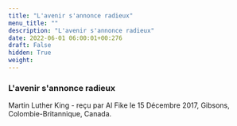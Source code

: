```yaml
---
title: "L'avenir s'annonce radieux"
menu_title: ""
description: "L'avenir s'annonce radieux"
date: 2022-06-01 06:00:01+00:276
draft: False
hidden: True
weight:
---
```

### L'avenir s'annonce radieux

Martin Luther King - reçu par Al Fike le 15 Décembre 2017, Gibsons, Colombie-Britannique, Canada.



